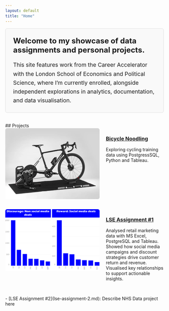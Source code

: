 ```yaml
---
layout: default
title: "Home"
---
```

<div style="border: 1px solid #ddd; background-color: #f9f9f9; padding: 1.5rem; margin-bottom: 2rem; border-radius: 6px;">
  <h2 style="margin-top: 0; font-size: 1.5rem;">Welcome to my showcase of data assignments and personal projects.</h2>
  <p style="font-size: 1.1rem; line-height: 1.6; margin: 0;">
    This site features work from the Career Accelerator with the London School of Economics and Political Science, where I’m currently enrolled, alongside independent explorations in analytics, documentation, and data visualisation.
  </p>
</div>
## Projects

<div style="display: flex; flex-wrap: wrap; align-items: flex-start; margin-bottom: 2rem;">
  <img src="images/trainer.png" alt="Bike trainer" style="width: 300px; margin-right: 20px; border-radius: 6px;"/>
  <div style="flex: 1;">
    <h3><a href="/bicycle-noodling/">Bicycle Noodling</a></h3>
    <p>Exploring cycling training data using PostgressSQL, Python and Tableau.</p>
  </div>
</div>
<div style="display: flex; flex-wrap: wrap; align-items: flex-start; margin-bottom: 2rem;">
  <img src="images/Assignment2_home.png" alt="Assignment 1" style="width: 300px; margin-right: 20px; border-radius: 6px;"/>
  <div style="flex: 1;">
    <h3><a href="https://github.com/drapertoby/bicycle-noodling">LSE Assignment #1</a></h3>
    <p>Analysed retail marketing data with MS Excel, PostgreSQL and Tableau. Showed how social media campaigns and discount strategies drive customer return and revenue. Visualised key relationships to support actionable insights.</p>
  </div>
</div>
- [LSE Assignment #2](lse-assignment-2.md): Describe NHS Data project here

